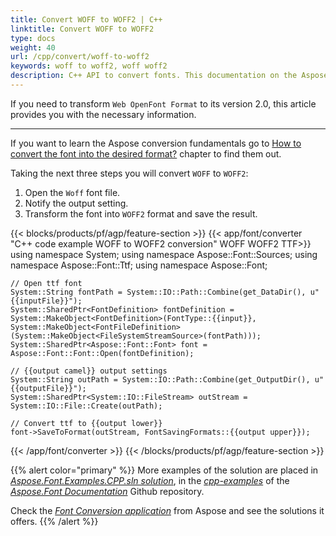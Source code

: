 ```yaml
---
title: Convert WOFF to WOFF2 | C++
linktitle: Convert WOFF to WOFF2
type: docs
weight: 40
url: /cpp/convert/woff-to-woff2
keywords: woff to woff2, woff woff2
description: C++ API to convert fonts. This documentation on the Aspose solution is aimed to help you with the conversion from woff to woff2 format.
---
```


If you need to transform `Web OpenFont Format` to its version 2.0, this article provides you with the necessary information.
_____

If you want to learn the Aspose conversion fundamentals go to 
 [How to convert the font into the desired format?](https://docs.aspose.com//font/cpp/convert/#how-to-convert-the-font-into-the-desired-format) chapter to find them out.

 Taking the next three steps you will convert `WOFF` to `WOFF2`:

1. Open the `Woff` font file.
2. Notify the output setting.
3. Transform the font into `WOFF2` format and save the result.

{{< blocks/products/pf/agp/feature-section >}}
{{< app/font/converter "C++ code example WOFF to WOFF2 conversion" WOFF WOFF2 TTF>}}
    using namespace System;
    using namespace Aspose::Font::Sources;
    using namespace Aspose::Font::Ttf;
    using namespace Aspose::Font;

    // Open ttf font
    System::String fontPath = System::IO::Path::Combine(get_DataDir(), u"{{inputFile}}");
    System::SharedPtr<FontDefinition> fontDefinition = System::MakeObject<FontDefinition>(FontType::{{input}}, System::MakeObject<FontFileDefinition>(System::MakeObject<FileSystemStreamSource>(fontPath)));
    System::SharedPtr<Aspose::Font::Font> font = Aspose::Font::Font::Open(fontDefinition);

    // {{output camel}} output settings
    System::String outPath = System::IO::Path::Combine(get_OutputDir(), u"{{outputFile}}");
    System::SharedPtr<System::IO::FileStream> outStream = System::IO::File::Create(outPath);

    // Convert ttf to {{output lower}}
    font->SaveToFormat(outStream, FontSavingFormats::{{output upper}});
{{< /app/font/converter >}}
{{< /blocks/products/pf/agp/feature-section >}}

{{% alert color="primary" %}}
More examples of the solution are placed in [*Aspose.Font.Examples.CPP.sln solution*](https://github.com/aspose-font/Aspose.Font-Documentation/tree/master/cpp-examples), in the [*cpp-examples*](https://github.com/aspose-font/Aspose.Font-Documentation/tree/master/cpp-examples) of the [*Aspose.Font Documentation*](https://github.com/aspose-font/Aspose.Font-Documentation) Github repository.

Check the [*Font Conversion application*](https://products.aspose.app/font/conversion) from Aspose and see the solutions it offers.
{{% /alert %}}